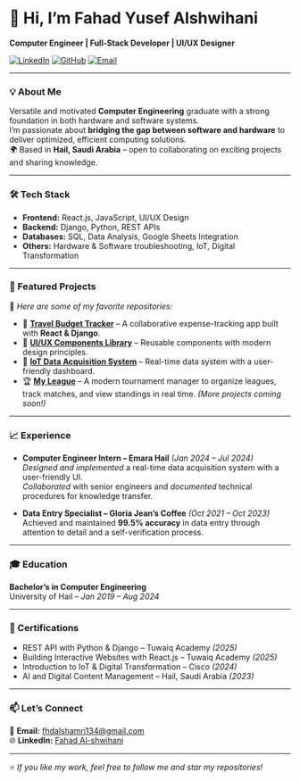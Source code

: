 # 👋 Hi, I’m Fahad Yusef Alshwihani  
**Computer Engineer | Full‑Stack Developer | UI/UX Designer**

[![LinkedIn](https://img.shields.io/badge/LinkedIn-Connect-blue?style=flat&logo=linkedin)](https://www.linkedin.com/in/Fahad-Alshwihani)
[![GitHub](https://img.shields.io/badge/GitHub-Follow-black?style=flat&logo=github)](https://github.com/FahadAlshwihani)
[![Email](https://img.shields.io/badge/Email-Contact-red?style=flat&logo=gmail)](mailto:fhdalshamri134@gmail.com)

---

### 💡 About Me
Versatile and motivated **Computer Engineering** graduate with a strong foundation in both hardware and software systems.  
I’m passionate about **bridging the gap between software and hardware** to deliver optimized, efficient computing solutions.  
🌍 Based in **Hail, Saudi Arabia** – open to collaborating on exciting projects and sharing knowledge.

---

### 🛠️ Tech Stack
- **Frontend:** React.js, JavaScript, UI/UX Design
- **Backend:** Django, Python, REST APIs
- **Databases:** SQL, Data Analysis, Google Sheets Integration
- **Others:** Hardware & Software troubleshooting, IoT, Digital Transformation

---

### 📌 Featured Projects
🚀 *Here are some of my favorite repositories:*

- 🔧 [**Travel Budget Tracker**](#) – A collaborative expense-tracking app built with **React & Django**.  
- 🎨 [**UI/UX Components Library**](#) – Reusable components with modern design principles.  
- 📡 [**IoT Data Acquisition System**](#) – Real-time data system with a user-friendly dashboard.
- 🏆 [**My League**](#) – A modern tournament manager to organize leagues, track matches, and view standings in real time.
*(More projects coming soon!)*

---

### 📈 Experience
- **Computer Engineer Intern – Emara Hail** *(Jan 2024 – Jul 2024)*  
  *Designed and implemented* a real-time data acquisition system with a user-friendly UI.  
  *Collaborated* with senior engineers and *documented* technical procedures for knowledge transfer.

- **Data Entry Specialist – Gloria Jean’s Coffee** *(Oct 2021 – Oct 2023)*  
  Achieved and maintained **99.5% accuracy** in data entry through attention to detail and a self-verification process.

---

### 🎓 Education
**Bachelor’s in Computer Engineering**  
University of Hail – *Jan 2019 – Aug 2024*

---

### 🏅 Certifications
- REST API with Python & Django – Tuwaiq Academy *(2025)*
- Building Interactive Websites with React.js – Tuwaiq Academy *(2025)*
- Introduction to IoT & Digital Transformation – Cisco *(2024)*
- AI and Digital Content Management – Hail, Saudi Arabia *(2023)*

---

### 📫 Let’s Connect
💌 **Email:** [fhdalshamri134@gmail.com](mailto:fhdalshamri134@gmail.com)  
🌐 **LinkedIn:** [Fahad Al-shwihani](https://www.linkedin.com/in/Fahad-Alshwihani)

---

⭐️ *If you like my work, feel free to follow me and star my repositories!*  
